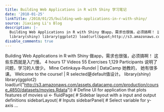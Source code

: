 ```yaml
---
title: Building Web Applications in R with Shiny 学习笔记
date: '2018-01-25'
linkTitle: /2018/01/25/building-web-applications-in-r-with-shiny/
source: Jiaxiang Li's Blog
description: |-
  Building Web Applications in R with Shiny 做app，需求也很强，必须搞啊！ 这些东西就是入门慢。 4 hours 17 Videos 55 Exercises 1,129 Participants 说明了问题，学习的人很少。 Mine Cetinkaya-Rundel | DataCamp 她教的， 她有很多课。 Welcome to the course! | R selected是default值设计。
  library(shiny) library(ggplot2) load(url(&quot;http://s3.amazonaws.com/assets.datacamp.com/production/course_4850/datasets/movies.Rdata&quot;)) # Define UI for application that plots features of movies ui &lt;- fluidPage( # Sidebar layout with a input and output definitions sidebarLayout( # Inputs sidebarPanel( # Select variable for y-axis ...
disable_comments: true
---
```

Building Web Applications in R with Shiny 做app，需求也很强，必须搞啊！ 这些东西就是入门慢。 4 hours 17 Videos 55 Exercises 1,129 Participants 说明了问题，学习的人很少。 Mine Cetinkaya-Rundel | DataCamp 她教的， 她有很多课。 Welcome to the course! | R selected是default值设计。
library(shiny) library(ggplot2) load(url(&quot;http://s3.amazonaws.com/assets.datacamp.com/production/course_4850/datasets/movies.Rdata&quot;)) # Define UI for application that plots features of movies ui &lt;- fluidPage( # Sidebar layout with a input and output definitions sidebarLayout( # Inputs sidebarPanel( # Select variable for y-axis ...